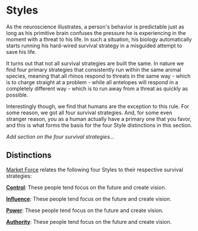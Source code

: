 # Styles
As the neuroscience illustrates, a person's behavior is predictable just as long as his primitive brain confuses the pressure he is experiencing in the moment with a threat to his life. In such a situation, his biology automatically starts running his hard-wired survival strategy in a misguided attempt to save his life.

It turns out that not all survival strategies are built the same. In nature we find four primary strategies that consistently run within the same animal species, meaning that all rhinos respond to threats in the same way - which is to charge straight at a problem - while all antelopes will respond in a completely different way - which is to run away from a threat as quickly as possible.

Interestingly though, we find that humans are the exception to this rule. For some reason, we got all four survival strategies. And, for some even stranger reason, you as a human actually have a primary one that you favor, and this is what forms the basis for the four Style distinctions in this section.

*Add section on the four survival strategies...*




## Distinctions
[Market Force](www.marketforceglobal.com) relates the following four Styles to their respective survival strategies:

**[Control](control.md)**: These people tend focus on the future and create vision.

**[Influence](influence.md)**: These people tend focus on the future and create vision.

**[Power](power.md)**: These people tend focus on the future and create vision.

**[Authority](authority.md)**: These people tend focus on the future and create vision.
